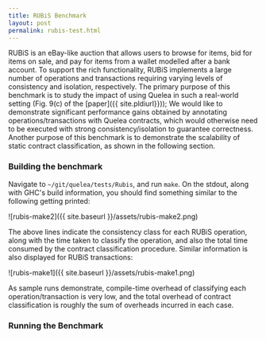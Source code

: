 ```yaml
---
title: RUBiS Benchmark
layout: post
permalink: rubis-test.html
---
```


RUBiS is an eBay-like auction that allows users to browse for items,
bid for items on sale, and pay for items from a wallet modelled after
a bank account. To support the rich functionality, RUBiS implements a
large number of operations and transactions requiring varying levels
of consistency and isolation, respectively. The primary purpose of
this benchmark is to study the impact of using Quelea in such a
real-world setting (Fig. 9(c) of the [paper]({{ site.pldiurl}})); We
would like to demonstrate significant performance gains obtained by
annotating operations/transactions with Quelea contracts, which would
otherwise need to be executed with strong consistency/isolation to
guarantee correctness. Another purpose of this benchmark is to
demonstrate the scalability of static contract classification, as
shown in the following section.

### Building the benchmark

Navigate to `~/git/quelea/tests/Rubis`, and run `make`. On the stdout,
along with GHC's build information, you should find something similar
to the following getting printed:

![rubis-make2]({{ site.baseurl }}/assets/rubis-make2.png)

The above lines indicate the consistency class for each RUBiS
operation, along with the time taken to classify the operation, and
also the total time consumed by the contract classification procedure.
Similar information is also displayed for RUBiS transactions: 

![rubis-make1]({{ site.baseurl }}/assets/rubis-make1.png)

As sample runs demonstrate, compile-time overhead of classifying each
operation/transaction is very low, and the total overhead of contract
classification is roughly the sum of overheads incurred in each case.

### Running the Benchmark
